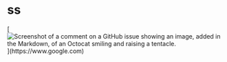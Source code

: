 # ss
[![Screenshot of a comment on a GitHub issue showing an image, added in the Markdown, of an Octocat smiling and raising a tentacle.]([https://myoctocat.com](https://www.freepik.com/)/assets/images/base-octocat.svg)](https://www.google.com)



